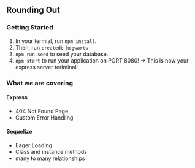 ## Rounding Out

### Getting Started
1. In your termial, run `npm install`.
2. Then, run `createdb hogwarts`
3. `npm run seed` to seed your database.
4. `npm start` to run your application on PORT 8080! -> This is now your express server teriminal!

### What we are covering
#### Express
- 404 Not Found Page
- Custom Error Handling
#### Sequelize
- Eager Loading
- Class and instance methods
- many to many relationships
